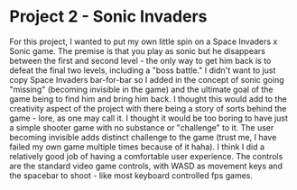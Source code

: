 # Project 2 - Sonic Invaders

For this project, I wanted to put my own little spin on a Space Invaders x Sonic game. The premise is that you play as sonic but he disappears between the first and second level - the only way to get him back is to defeat the final two levels, including a "boss battle."
I didn't want to just copy Space Invaders bar-for-bar so I added in the concept of sonic going "missing" (becoming invisible in the game) and the ultimate goal of the game being to find him and bring him back. I thought this would add to the creativity aspect of the project with there being a story of sorts behind the game - lore, as one may call it. I thought it would be too boring to have just a simple shooter game with no substance or "challenge" to it. The user becoming invisible adds distinct challenge to the game (trust me, I have failed my own game multiple times because of it haha).
I think I did a relatively good job of having a comfortable user experience. The controls are the standard video game controls, with WASD as movement keys and the spacebar to shoot - like most keyboard controlled fps games. 